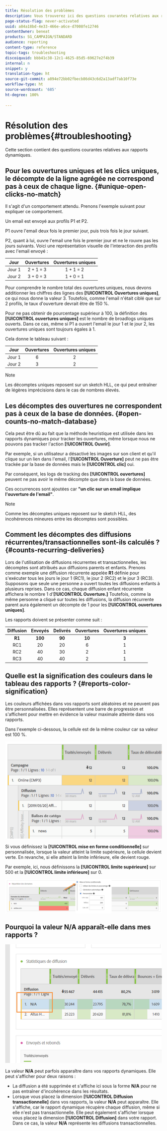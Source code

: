 ```yaml
---
title: Résolution des problèmes
description: Vous trouverez ici des questions courantes relatives aux rapports dynamiques.
page-status-flag: never-activated
uuid: a84a18bd-4e33-466e-a6ce-d7008fe12746
contentOwner: beneat
products: SG_CAMPAIGN/STANDARD
audience: reporting
content-type: reference
topic-tags: troubleshooting
discoiquuid: bbb41c38-12c1-4625-85d5-69627e2f4b39
internal: n
snippet: y
translation-type: ht
source-git-commit: a894e72bb02fbecb86d43c6d2a13adf7ab10f73e
workflow-type: ht
source-wordcount: '685'
ht-degree: 100%

---
```



# Résolution des problèmes{#troubleshooting}

Cette section contient des questions courantes relatives aux rapports dynamiques.

## Pour les ouvertures uniques et les clics uniques, le décompte de la ligne agrégée ne correspond pas à ceux de chaque ligne. {#unique-open-clicks-no-match}

Il s&#39;agit d&#39;un comportement attendu.
Prenons l&#39;exemple suivant pour expliquer ce comportement.

Un email est envoyé aux profils P1 et P2.

P1 ouvre l&#39;email deux fois le premier jour, puis trois fois le jour suivant.

P2, quant à lui, ouvre l&#39;email une fois le premier jour et ne le rouvre pas les jours suivants.
Voici une représentation visuelle de l&#39;interaction des profils avec l&#39;email envoyé :

<table> 
 <thead> 
  <tr> 
   <th align="center"> <strong>Jour</strong> <br /> </th> 
   <th align="center"> <strong>Ouvertures</strong><br /> </th> 
   <th align="center"> <strong>Ouvertures uniques</strong> <br /> </th> 
  </tr> 
 </thead> 
 <tbody> 
  <tr> 
   <td align="center"> Jour 1<br /> </td> 
   <td align="center"> 2 + 1 = 3<br /> </td> 
   <td align="center"> 1 + 1 = 2<br /> </td> 
  </tr> 
  <tr> 
   <td align="center"> Jour 2<br /> </td> 
   <td align="center"> 3 + 0 = 3<br /> </td> 
   <td align="center"> 1 + 0 = 1<br /> </td> 
  </tr>
 </tbody> 
</table>

Pour comprendre le nombre total des ouvertures uniques, nous devons additionner les chiffres des lignes des **[!UICONTROL Ouvertures uniques]**, ce qui nous donne la valeur 3. Toutefois, comme l&#39;email n&#39;était ciblé que sur 2 profils, le taux d&#39;ouverture devrait être de 150 %.

Pour ne pas obtenir de pourcentage supérieur à 100, la définition des **[!UICONTROL ouvertures uniques]** est le nombre de broadlogs uniques ouverts. Dans ce cas, même si P1 a ouvert l&#39;email le jour 1 et le jour 2, les ouvertures uniques sont toujours égales à 1.

Cela donne le tableau suivant :

<table> 
 <thead> 
  <tr> 
   <th align="center"> <strong>Jour</strong> <br /> </th> 
   <th align="center"> <strong>Ouvertures</strong><br /> </th> 
   <th align="center"> <strong>Ouvertures uniques</strong> <br /> </th> 
  </tr> 
 </thead> 
 <tbody> 
  <tr> 
   <td align="center"> Jour 1<br /> </td> 
   <td align="center"> 6<br /> </td> 
   <td align="center"> 2<br /> </td>
  </tr> 
  <tr> 
   <td align="center"> Jour 2<br /> </td> 
   <td align="center"> 3<br /> </td> 
   <td align="center"> 2<br /> </td> 
  </tr> 
 </tbody> 
</table>

>[!NOTE]
>
>Les décomptes uniques reposent sur un sketch HLL, ce qui peut entraîner de légères imprécisions dans le cas de nombres élevés.

## Les décomptes des ouvertures ne correspondent pas à ceux de la base de données. {#open-counts-no-match-database}

Cela peut être dû au fait que la méthode heuristique est utilisée dans les rapports dynamiques pour tracker les ouvertures, même lorsque nous ne pouvons pas tracker l&#39;action **[!UICONTROL Ouvrir]**.

Par exemple, si un utilisateur a désactivé les images sur son client et qu&#39;il clique sur un lien dans l&#39;email, l&#39;**[!UICONTROL Ouverture]** peut ne pas être trackée par la base de données mais le **[!UICONTROL clic]** oui.

Par conséquent, les logs de tracking des **[!UICONTROL ouvertures]** peuvent ne pas avoir le même décompte que dans la base de données.

Ces occurrences sont ajoutées car **&quot;un clic sur un email implique l&#39;ouverture de l&#39;email&quot;**.

>[!NOTE]
>
>Comme les décomptes uniques reposent sur le sketch HLL, des incohérences mineures entre les décomptes sont possibles.

## Comment les décomptes des diffusions récurrentes/transactionnelles sont-ils calculés ?  {#counts-recurring-deliveries}

Lors de l&#39;utilisation de diffusions récurrentes et transactionnelles, les décomptes sont attribués aux diffusions parents et enfants.
Prenons comme exemple une diffusion récurrente appelée **R1** définie pour s&#39;exécuter tous les jours le jour 1 (RC1), le jour 2 (RC2) et le jour 3 (RC3).
Supposons que seule une personne a ouvert toutes les diffusions enfants à plusieurs reprises. Dans ce cas, chaque diffusion enfant récurrente affichera le nombre 1 d&#39;**[!UICONTROL Ouverture.]**
Toutefois, comme la même personne a cliqué sur toutes les diffusions, la diffusion récurrente parent aura également un décompte de 1 pour les **[!UICONTROL ouvertures uniques]**.

Les rapports doivent se présenter comme suit :

<table> 
 <thead> 
  <tr> 
   <th align="center"> <strong>Diffusion</strong> <br /> </th> 
   <th align="center"> <strong>Envoyés</strong> <br /> </th> 
   <th align="center"> <strong>Delivrés</strong> <br /> </th>
   <th align="center"> <strong>Ouvertures</strong><br /> </th> 
   <th align="center"> <strong>Ouvertures uniques</strong> <br /> </th>
  </tr> 
 </thead> 
 <tbody> 
  <tr> 
   <td align="center"> <strong>R1<br/> </td> 
   <td align="center"> <strong>100<br/> </td> 
   <td align="center"> <strong>90<br/> </td> 
   <td align="center"> <strong>10<br/> </td> 
   <td align="center"> <strong>3<br/> </td> 
  </tr> 
  <tr> 
   <td align="center"> RC1<br/> </td> 
   <td align="center"> 20<br /> </td> 
   <td align="center"> 20<br /> </td> 
   <td align="center"> 6<br /> </td> 
   <td align="center"> 1<br /> </td> 
  </tr>
    <tr> 
   <td align="center"> RC2<br /> </td> 
   <td align="center"> 40<br /> </td> 
   <td align="center"> 30<br /> </td> 
   <td align="center"> 2<br /> </td> 
   <td align="center"> 1<br /> </td> 
  </tr> 
    <tr> 
   <td align="center"> RC3<br /> </td> 
   <td align="center"> 40<br /> </td> 
   <td align="center"> 40<br /> </td> 
   <td align="center"> 2<br /> </td> 
   <td align="center"> 1<br /> </td> 
  </tr> 
 </tbody> 
</table>

## Quelle est la signification des couleurs dans le tableau des rapports ? {#reports-color-signification}

Les couleurs affichées dans vos rapports sont aléatoires et ne peuvent pas être personnalisées. Elles représentent une barre de progression et s&#39;affichent pour mettre en évidence la valeur maximale atteinte dans vos rapports.

Dans l&#39;exemple ci-dessous, la cellule est de la même couleur car sa valeur est 100 %.

![](assets/troubleshooting_1.png)

Si vous définissez la **[!UICONTROL mise en forme conditionnelle]** sur personnalisée, lorsque la valeur atteint la limite supérieure, la cellule devient verte. En revanche, si elle atteint la limite inférieure, elle devient rouge.

Par exemple, ici, nous définissons la **[!UICONTROL limite supérieure]** sur 500 et la **[!UICONTROL limite inférieure]** sur 0.

![](assets/troubleshooting_2.png)

## Pourquoi la valeur N/A apparaît-elle dans mes rapports ?

![](assets/troubleshooting_3.png)

La valeur **N/A** peut parfois apparaître dans vos rapports dynamiques. Elle peut s&#39;afficher pour deux raisons :

* La diffusion a été supprimée et s&#39;affiche ici sous la forme **N/A** pour ne pas entraîner d&#39;incohérence dans les résultats.
* Lorsque vous placez la dimension **[!UICONTROL Diffusion transactionnelle]** dans vos rapports, la valeur **N/A** peut apparaître. Elle s&#39;affiche, car le rapport dynamique récupère chaque diffusion, même si elle n&#39;est pas transactionnelle.
Elle peut également s&#39;afficher lorsque vous placez la dimension **[!UICONTROL Diffusion]** dans votre rapport. Dans ce cas, la valeur **N/A** représente les diffusions transactionnelles.
